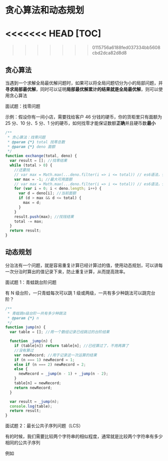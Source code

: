 # 贪心算法和动态规划

<<<<<<< HEAD
[TOC]
=======
>>>>>>> 0115756a6188fed037334bb5608cbd2dca82d8d8

## 贪心算法

当遇到一个求解全局最优解问题时，如果可以将全局问题切分为小的局部问题，并**寻求局部最优解**，同时可以证明**局部最优解累计的结果就是全局最优解**，则可以使用贪心算法

面试题：找零问题

示例：假设你有一间小店，需要找给客户 46 分钱的硬币，你的货柜里只有面额为 25 分、10 分、5 分、1 分的硬币，如何找零才能保证数额**正确**并且硬币数**最小**

```js
/**
 * 贪心算法：找零问题
 * @param {*} total 找零总数
 * @param {*} deno 面额
 */
function exchange(total, deno) {
  var result = []; //找零结果
  while (total > 0) {
    //还要找
    // var max = Math.max(...deno.filter(i => i <= total)) // es6语法，代替下面7行
    var max = -1; //最大可用面额
    // var max = Math.max(...deno.filter(i => i <= total)) // es6语法，代替下面7行
    for (var i = 0; i < deno.length; i++) {
      var d = deno[i]; //当前面额
      if (d > max && d <= total) {
        max = d;
      }
    }
    result.push(max); //找钱结果
    total -= max;
  }
  return result;
}
```

## 动态规划

分治法有一个问题，就是容易重复计算已经计算过的值，使用动态规划，可以讲每一次分治时算出的值记录下来，防止重复计算，从而提高效率。

面试题 1：青蛙跳台阶问题

有 N 级台阶，一只青蛙每次可以跳 1 级或两级，一共有多少种跳法可以跳完台阶？

```js
/**
 * 青蛙跳n级台阶一共有多少种跳法
 * @param {*} n
 */
function jump(n) {
  var table = []; //用一个数组记录已经跳过的台阶结果

  function _jump(n) {
    if (table[n]) return table[n]; //已经算过了，不用再算了
    //没有算过
    var newRecord; //用于记录这一次运算的结果
    if (n === 1) newRecord = 1;
    else if (n === 2) newRecord = 2;
    else {
      newRecord = _jump(n - 1) + _jump(n - 2);
    }
    table[n] = newRecord;
    return newRecord;
  }

  var result = _jump(n);
  console.log(table);
  return result;
}
```

面试题 2：最长公共子序列问题（LCS）

有的时候，我们需要比较两个字符串的相似程度，通常就是比较两个字符串有多少相同的公共子序列

例如

